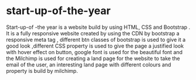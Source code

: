 # start-up-of-the-year
Start-up-of -the year is  a website build by using HTML, CSS and Bootstrap . It is a fully responsive website created  by using the CDN  by bootstrap a responsive meta tag , different btn classes of bootstrap is used to give it a good look ,different CSS property is used to  give the page a justified look with  hover effect on button, google font is used for the beautiful font and the Milchimp is used for creating a land page for the  website to take the email of the user, an interesting land page with different colours and property is build by milchimp.  

